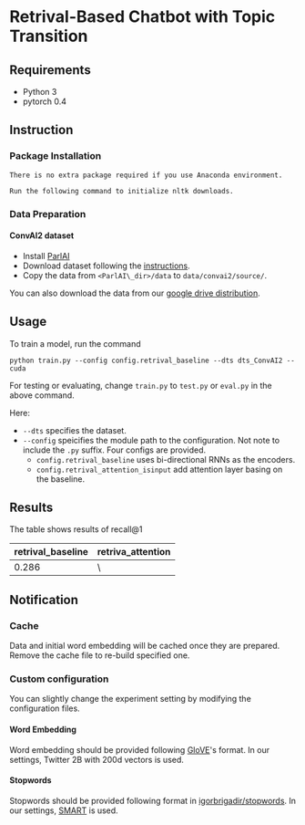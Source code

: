 # Retrival-Based Chatbot with Topic Transition 

## Requirements

+ Python 3
+ pytorch 0.4

## Instruction

### Package Installation
    
    There is no extra package required if you use Anaconda environment.

    Run the following command to initialize nltk downloads.

### Data Preparation

#### ConvAI2 dataset

+ Install [ParlAI](https://github.com/facebookresearch/ParlAI)
+ Download dataset following the [instructions](https://github.com/facebookresearch/ParlAI/tree/master/projects/convai2).
+ Copy the data from `<ParlAI\_dir>/data` to `data/convai2/source/`.

You can also download the data from our [google drive distribution](https://drive.google.com/file/d/1HvlB0wz5DvZru5qcm3r2J1Fu9F-JxwGJ/view?usp=sharing).

## Usage

To train a model, run the command

    python train.py --config config.retrival_baseline --dts dts_ConvAI2 --cuda

For testing or evaluating, change `train.py` to `test.py` or `eval.py` in the
above command.

Here:

+ `--dts` specifies the dataset.
+ `--config` speicifies the module path to the configuration. Not note to include the `.py` suffix. Four configs are provided.
    + `config.retrival_baseline` uses bi-directional RNNs as the encoders.
    + `config.retrival_attention_isinput` add attention layer basing on the baseline. 

## Results

The table shows results of recall@1 

| retrival\_baseline | retriva\_attention |
| -------------------| -------------------|
| 0.286              | \                  |

## Notification

### Cache

Data and initial word embedding will be cached once they are prepared. Remove the cache file to re-build specified one.  

### Custom configuration

You can slightly change the experiment setting by modifying the configuration files.

#### Word Embedding 

Word embedding should be provided following [GloVE](https://nlp.stanford.edu/projects/glove/)'s format. In our settings, Twitter 2B with 200d vectors is used. 

#### Stopwords 

Stopwords should be provided following format in [igorbrigadir/stopwords](https://github.com/igorbrigadir/stopwords). In our settings, [SMART](https://github.com/igorbrigadir/stopwords/blob/master/en/smart.txt) is used.
